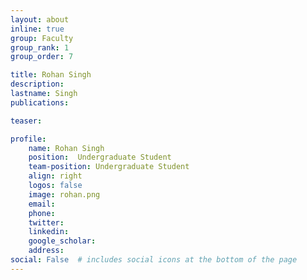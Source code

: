 ```yaml
---
layout: about
inline: true
group: Faculty
group_rank: 1
group_order: 7

title: Rohan Singh
description:  
lastname: Singh
publications:  

teaser:   

profile:
    name: Rohan Singh
    position:  Undergraduate Student
    team-position: Undergraduate Student
    align: right
    logos: false
    image: rohan.png
    email:
    phone:  
    twitter:
    linkedin:
    google_scholar:
    address:
social: False  # includes social icons at the bottom of the page        
---
```

